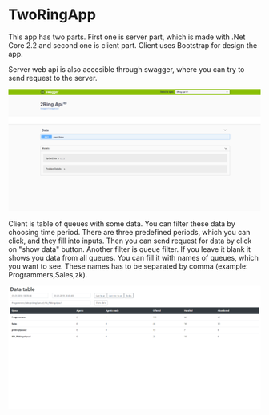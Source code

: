# TwoRingApp

This app has two parts. First one is server part, which is made with .Net Core 2.2 and second one is client part. Client uses Bootstrap
for design the app.

Server web api is also accesible through swagger, where you can try to send request to the server.

![Alt text](./screens/swagger.png?raw=true "screenshot web")

Client is table of queues with some data. 
You can filter these data by choosing time period. There are three predefined periods, which you can click, and they fill into inputs. Then you can send request for data by click on "show data" button. Another filter is queue filter. If you leave it blank it shows you data from all queues. You can fill it with names of queues, which you want to see. These names has to be separated by comma (example: Programmers,Sales,zk).

![Alt text](./screens/client.png?raw=true "screenshot web")
